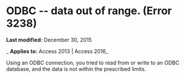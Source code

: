 
# ODBC -- data out of range. (Error 3238)

 **Last modified:** December 30, 2015

 _ **Applies to:** Access 2013 | Access 2016_

Using an ODBC connection, you tried to read from or write to an ODBC database, and the data is not within the prescribed limits.

